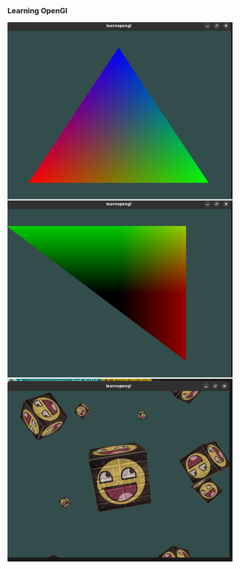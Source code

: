 ### Learning OpenGl
![](./pics/Screenshot%20from%202024-08-01%2012-27-39.png)
![](./pics/2.png)
![](./pics/3d.png)